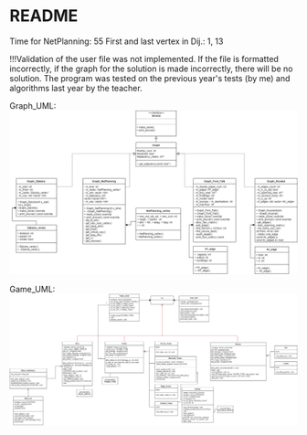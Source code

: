 # README 
Time for NetPlanning: 55
First and last vertex in Dij.: 1, 13

!!!Validation of the user file was not implemented. If the file is formatted incorrectly, if the graph for the solution is made incorrectly, there will be no solution.
The program was tested on the previous year's tests (by me) and algorithms last year by the teacher.

Graph_UML:
![Graph_UML](https://github.com/Draft00/OOP2/blob/master/Graph_UML.png)

Game_UML:
![Game_UML](https://github.com/Draft00/OOP2/blob/master/Game_UML.png)
